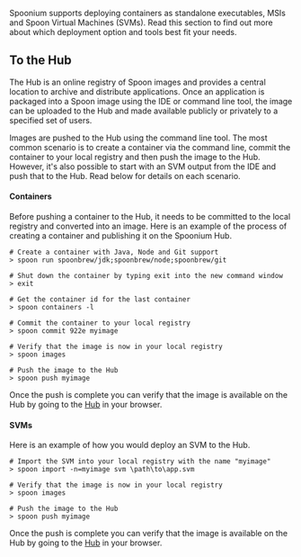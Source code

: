 Spoonium supports deploying containers as standalone executables, MSIs and Spoon Virtual Machines (SVMs). Read this section to find out more about which deployment option and tools best fit your needs.

## To the Hub

The Hub is an online registry of Spoon images and provides a central location to archive and distribute applications. Once an application is packaged into a Spoon image using the IDE or command line tool, the image can be uploaded to the Hub and made available publicly or privately to a specified set of users. 

Images are pushed to the Hub using the command line tool. The most common scenario is to create a container via the command line, commit the container to your local registry and then push the image to the Hub. However, it's also possible to start with an SVM output from the IDE and push that to the Hub. Read below for details on each scenario.

#### Containers

Before pushing a container to the Hub, it needs to be committed to the local registry and converted into an image. Here is an example of the process of creating a container and publishing it on the Spoonium Hub.

```
# Create a container with Java, Node and Git support
> spoon run spoonbrew/jdk;spoonbrew/node;spoonbrew/git

# Shut down the container by typing exit into the new command window
> exit

# Get the container id for the last container
> spoon containers -l

# Commit the container to your local registry
> spoon commit 922e myimage

# Verify that the image is now in your local registry
> spoon images

# Push the image to the Hub
> spoon push myimage
```

Once the push is complete you can verify that the image is available on the Hub by going to the [Hub](/hub) in your browser.

#### SVMs

Here is an example of how you would deploy an SVM to the Hub.

```
# Import the SVM into your local registry with the name "myimage"
> spoon import -n=myimage svm \path\to\app.svm

# Verify that the image is now in your local registry
> spoon images

# Push the image to the Hub
> spoon push myimage
```
Once the push is complete you can verify that the image is available on the Hub by going to the [Hub](/hub) in your browser.